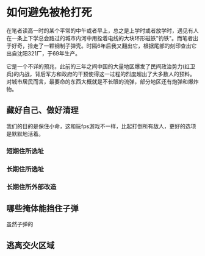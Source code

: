# 如何避免被枪打死

在笔者读高一时的某个平常的中午或者早上，总之是上学时或者放学时，遇见有人在一条上下学总会路过的城市内河中用拴着电线的大块环形磁铁"钓铁"。而笔者出于好奇，捡走了一颗钢制子弹壳。时隔6年后我又翻出它，根据尾部的刻印查出它出自沈阳321厂，于69年生产。

它是一个不详的预兆，此前的三年之间中国的大量地区爆发了民间政治势力(红卫兵)的内战，背后军方和政府的干预使得这一过程的烈度超出了大多数人的预料。对城市居民而言，最要命的东西大概就是不长眼的流弹，部分地区还有炮弹和爆炸物。

## 藏好自己、做好清理

我们的目的是保住小命，这和玩fps游戏不一样，比起打倒所有敌人，更好的选项是默默地活着。

### 短期住所选址

### 长期住所选址

### 长期住所外部改造

## 哪些掩体能挡住子弹

虽然子弹的

## 逃离交火区域
